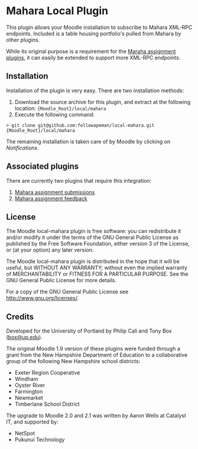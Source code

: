 # Mahara Local Plugin

This plugin allows your Moodle installation to subscribe to Mahara XML-RPC endpoints. Included is a table housing
portfolio's pulled from Mahara by other plugins.

While its original purpose is a requirement for the [Maraha assignment plugins][1], it can easily be extended to
support more XML-RPC endpoints.

## Installation

Installation of the plugin is very easy. There are two installation methods:

1. Download the source archive for this plugin, and extract at the following location: `{Moodle_Root}/local/mahara`
2. Execute the following command:

```
> git clone git@github.com:fellowapeman/local-mahara.git {Moodle_Root}/local/mahara
```

The remaining installation is taken care of by Moodle by clicking on *Notifications*.

## Associated plugins

There are currently two plugins that require this integration:

1. [Mahara assignment submissions][1]
2. [Mahara assignment feedback][2]

[1]: https://github.com/fellowapeman/assign-mahara
[2]: https://github.com/fellowapeman/assign-mahara-feedback

## License

The Moodle local-mahara plugin is free software: you can redistribute it and/or modify
it under the terms of the GNU General Public License as published by
the Free Software Foundation, either version 3 of the License, or
(at your option) any later version.

The Moodle local-mahara plugin is distributed in the hope that it will be useful,
but WITHOUT ANY WARRANTY; without even the implied warranty of
MERCHANTABILITY or FITNESS FOR A PARTICULAR PURPOSE. See the
GNU General Public License for more details.

For a copy of the GNU General Public License see http://www.gnu.org/licenses/.

## Credits

Developed for the University of Portland by Philip Cali and Tony Box (box@up.edu).

The original Moodle 1.9 version of these plugins were funded through a grant from the New Hampshire Department of Education to a collaborative group of the following New Hampshire school districts:

- Exeter Region Cooperative
- Windham
- Oyster River
- Farmington
- Newmarket
- Timberlane School District
  
The upgrade to Moodle 2.0 and 2.1 was written by Aaron Wells at Catalyst IT, and supported by:

- NetSpot
- Pukunui Technology

